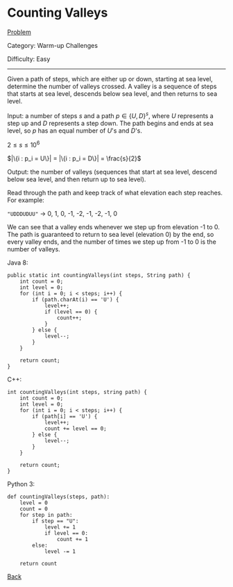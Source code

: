 # Counting Valleys

[Problem](https://www.hackerrank.com/challenges/counting-valleys/problem)

Category: Warm-up Challenges

Difficulty: Easy

---

Given a path of steps, which are either up or down, starting at sea level,
determine the number of valleys crossed. A valley is a sequence of steps that
starts at sea level, descends below sea level, and then returns to sea level.

Input: a number of steps $s$ and a path $p \in \{U, D\}^s$, where $U$ represents
a step up and $D$ represents a step down. The path begins and ends at sea level,
so $p$ has an equal number of $U$'s and $D$'s.

$2 \leq s \leq 10^6$

$|\{i : p_i = U\}| = |\{i : p_i = D\}| = \frac{s}{2}$

Output: the number of valleys (sequences that start at sea level, descend below
sea level, and then return up to sea level).

Read through the path and keep track of what elevation each step reaches. For
example:

```"UDDDUDUU"``` $\to$ 0, 1, 0, -1, -2, -1, -2, -1, 0

We can see that a valley ends whenever we step up from elevation -1 to 0. The
path is guaranteed to return to sea level (elevation 0) by the end, so every
valley ends, and the number of times we step up from -1 to 0 is the number of
valleys.

Java 8:
```
public static int countingValleys(int steps, String path) {
    int count = 0;
    int level = 0;
    for (int i = 0; i < steps; i++) {
        if (path.charAt(i) == 'U') {
            level++;
            if (level == 0) {
                count++;
            }
        } else {
            level--;
        }
    }
    
    return count;
}
```

C++:
```
int countingValleys(int steps, string path) {
    int count = 0;
    int level = 0;
    for (int i = 0; i < steps; i++) {
        if (path[i] == 'U') {
            level++;
            count += level == 0;
        } else {
            level--;
        }
    }
    
    return count;
}
```

Python 3:
```
def countingValleys(steps, path):
    level = 0
    count = 0
    for step in path:
        if step == "U":
            level += 1
            if level == 0:
                count += 1
        else:
            level -= 1
            
    return count
```

[Back](../../hackerrank.md)
